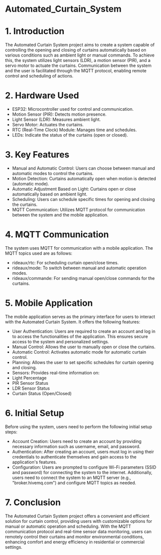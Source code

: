 # Automated_Curtain_System
# 1. Introduction
The Automated Curtain System project aims to create a system capable of controlling
the opening and closing of curtains automatically based on various conditions such as
ambient light or manual commands. To achieve this, the system utilizes light sensors
(LDR), a motion sensor (PIR), and a servo motor to actuate the curtains.
Communication between the system and the user is facilitated through the MQTT
protocol, enabling remote control and scheduling of actions.
# 2. Hardware Used
- ESP32: Microcontroller used for control and communication.
- Motion Sensor (PIR): Detects motion presence.
- Light Sensor (LDR): Measures ambient light.
- Servo Motor: Actuates the curtains.
- RTC (Real-Time Clock) Module: Manages time and schedules.
- LEDs: Indicate the status of the curtains (open or closed).
# 3. Key Features
- Manual and Automatic Control: Users can choose between manual and automatic
modes to control the curtains.
- Motion Detection: Curtains automatically open when motion is detected (automatic
mode).
- Automatic Adjustment Based on Light: Curtains open or close automatically based
on ambient light.
- Scheduling: Users can schedule specific times for opening and closing the curtains.
- MQTT Communication: Utilizes MQTT protocol for communication between the
system and the mobile application.
# 4. MQTT Communication
The system uses MQTT for communication with a mobile application. The MQTT topics
used are as follows:
- rideaux/rtc: For scheduling curtain open/close times.
- rideaux/mode: To switch between manual and automatic operation modes.
- rideaux/commande: For sending manual open/close commands for the curtains.
# 5. Mobile Application
The mobile application serves as the primary interface for users to interact with the
Automated Curtain System. It offers the following features:
- User Authentication: Users are required to create an account and log in to access the
functionalities of the application. This ensures secure access to the system and
personalized settings.
- Manual Control: Allows the user to manually open or close the curtains.
- Automatic Control: Activates automatic mode for automatic curtain control.
- Planning: Allows the user to set specific schedules for curtain opening and closing.
- Sensors: Provides real-time information on:
- Light Percentage
- PIR Sensor Status
- LDR Sensor Status
- Curtain Status (Open/Closed)
# 6. Initial Setup
Before using the system, users need to perform the following initial setup steps:
- Account Creation: Users need to create an account by providing necessary
information such as username, email, and password.
- Authentication: After creating an account, users must log in using their credentials to
authenticate themselves and gain access to the application's features.
- Configuration: Users are prompted to configure Wi-Fi parameters (SSID and
password) for connecting the system to the internet. Additionally, users need to connect
the system to an MQTT server (e.g., "broker.hivemq.com") and configure MQTT topics as
needed.
# 7. Conclusion
The Automated Curtain System project offers a convenient and efficient solution for
curtain control, providing users with customizable options for manual or automatic
operation and scheduling. With the MQTT communication protocol and real-time sensor
data monitoring, users can remotely control their curtains and monitor environmental
conditions, enhancing comfort and energy efficiency in residential or commercial
settings.
